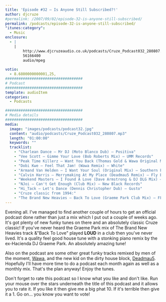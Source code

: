 ```yaml
---
title: 'Episode #32 – Is Anyone Still Subscribed?!'
author: djcruze
#permalink: /2007/09/02/episode-32-is-anyone-still-subscribed/
permalink: /podcasts/episode-32-is-anyone-still-subscribed/
"itunes:category":
  - Music
enclosure:
  - |
    |
        http://www.djcruzeaudio.co.uk/podcasts/Cruze_Podcast032_280807.mp3
        56166400
        audio/mpeg
        
votio:
  - 8.6800000000001,25,
###################################
# Podcast
###################################
template: audioItem
categories:
  - Podcasts

###################################
# Media details
###################################
media:
  image: "images/podcasts/podcast32.jpg"
  content: "audio/podcasts/Cruze_Podcast032_280807.mp3"
  length: "01:00:00"
  keywords: ""
  tracklist:
    - "Charlean Dance – Mr DJ (Moto Blanco Dub) – Positiva"
    - "Vee Scott – Gimme Your Love (Bob Roberts Mix) – UMM Records"
    - "Peak Time Killerz – Want You Back (Thomas Gold & Wawa Original Mix) – Sume Music"
    - "Dobi Kwe – Feel That Jam! (Wawa Remix) – White"
    - "Armand Van Helden – I Want Your Soul (Original Mix) – Southern Fried Records"
    - "Calvin Harris – Merrymaking At My Place (Deadmau5 Remix) – Fly Eye"
    - "Weekend Masters – I Found A Love (Dave Armstrong & DJ DLG Mix) – Hit! Records"
    - "NJoi – Can't Get Enough (Club Mix) – New Black Records"
    - "Hi_Tack – Let's Dance (Dennis Christopher Dub) – Gusto"
    - "Cruze classic from 1994:"
    - "The Brand New Heavies – Back To Love (Graeme Park Club Mix) – FFRR"
---
```

Evening all. I've managed to find another couple of hours to get an official podcast done rather than just a mix which I put out a couple of weeks ago. It's got plenty of new funky tunes on there and an absolutely classic Cruze classic! If you've never heard the Graeme Park mix of The Brand New Heavies track &"Back To Love" played **LOUD** in a club then you've never lived. It's a quality feel good house tune with a stonking piano remix by the ex-Hacienda DJ Graeme Park. An absolutely amazing tune!

Also on the podcast are some other great funky tracks remixed by men of the moment, [Wawa][3], and the new kid on the dirty house block, [Deadmau5][4]. Hopefully I'll have more time to do a podcast each month again as well as a monthly mix. That's the plan anyway! Enjoy the tunes.

Don't forget to rate this podcast so I know what you like and don't like. Run your mouse over the stars underneath the title of this podcast and it allows you to rate it. If you like it then give me a big phat 10. If it's terrible then give it a 1. Go on... you know you want to vote!

 [1]: http://www.djcruze.co.uk/cms/wp-content/DownloadButton.gif
 [2]: http://www.djcruzeaudio.co.uk/podcasts/Cruze_Podcast032_280807.mp3
 [3]: http://myspace.com/wawamusicwawa
 [4]: http://www.deadmau5.com/